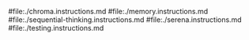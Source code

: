 #file:./chroma.instructions.md
#file:./memory.instructions.md
#file:./sequential-thinking.instructions.md
#file:./serena.instructions.md
#file:./testing.instructions.md
